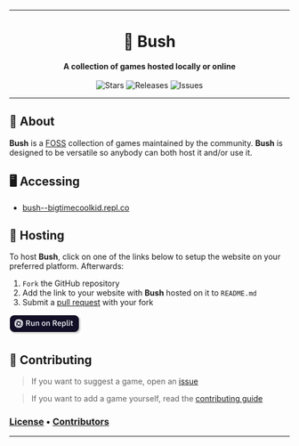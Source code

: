 <hr>
<div align="center">
    <h1>🌳 Bush</h1>
    <strong>A collection of games hosted locally or online</strong><br></br>
    <img alt="Stars" src="https://img.shields.io/github/stars/Barnac1ed/bush?color=BB9AF7&style=for-the-badge&logo=github&logoColor=ffffff">
    <img alt="Releases" src="https://img.shields.io/github/release/Barnac1ed/bush?color=9ece6a&style=for-the-badge&logo=gitbook&logoColor=ffffff">
    <img alt="Issues" src="https://img.shields.io/github/issues/Barnac1ed/bush?color=1abc9c&style=for-the-badge&logo=pinboard&logoColor=ffffff">
    <hr>
</div>

## 📖 About
**Bush** is a [FOSS](https://en.wikipedia.org/wiki/Free_and_open-source_software) collection of games maintained by the community. **Bush** is designed to be versatile so anybody can both host it and/or use it.

## 🖥️ Accessing
- [bush--bigtimecoolkid.repl.co](https://bush--bigtimecoolkid.repl.co)

## 💾 Hosting
To host **Bush**, click on one of the links below to setup the website on your preferred platform. Afterwards:

1. `Fork` the GitHub repository
2. Add the link to your website with **Bush** hosted on it to `README.md`
3. Submit a [pull request](https://github.com/Barnac1ed/bush/pulls) with your fork

[<img src="./docs/replit.svg" alt="Deploy instance on Replit" height="36px" style="margin: 0px 0px 0px 0px;">](https://replit.com/github/Barnac1ed/bush)

## 🙌 Contributing
> If you want to suggest a game, open an [issue](https://github.com/Barnac1ed/bush/issues)

> If you want to add a game yourself, read the [contributing guide](https://github.com/Barnac1ed/bush/blob/master/docs/CONTRIBUTING.md)

### [License](https://github.com/Barnac1ed/bush/blob/master/LICENSE) • [Contributors](https://github.com/Barnac1ed/bush/graphs/contributors)
<hr>
